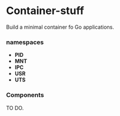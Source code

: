 # Container-stuff

Build a minimal container fo Go applications.

### namespaces

- **PID** 
- **MNT** 
- **IPC**
- **USR**
- **UTS**

### Components

TO DO.
